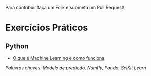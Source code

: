Para contribuir faça um Fork e submeta um Pull Request!

# Exercícios Práticos

## Python

- [O que é Machine Learning e como funciona](https://imasters.com.br/back-end/o-que-e-machine-learning-e-como-funciona?utm_source=iMasters&utm_campaign=39e01842fc-EMAIL_CAMPAIGN_2017_11_27_COPY_01&utm_medium=email&utm_term=0_c1528e6ab3-39e01842fc-360613889)

_Palavras chaves: Modelo de predição, NumPy, Panda, SciKit Learn_
